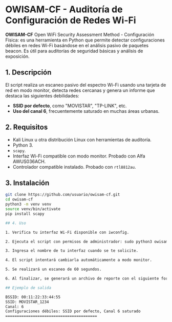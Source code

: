 # OWISAM-CF - Auditoría de Configuración de Redes Wi-Fi

**OWISAM-CF** Open WiFi Security Assessment Method - Configuración Física: es una herramienta en Python que permite detectar configuraciones débiles en redes Wi-Fi basándose en el análisis pasivo de paquetes beacon. Es útil para auditorías de seguridad básicas y análisis de exposición.

## 1. Descripción

El script realiza un escaneo pasivo del espectro Wi-Fi usando una tarjeta de red en modo monitor, detecta redes cercanas y genera un informe que destaca las siguientes debilidades:

- **SSID por defecto**, como "MOVISTAR", "TP-LINK", etc.
- **Uso del canal 6**, frecuentemente saturado en muchas áreas urbanas.

## 2. Requisitos

- Kali Linux u otra distribución Linux con herramientas de auditoría.
- Python 3.
- `scapy`.
- Interfaz Wi-Fi compatible con modo monitor. Probado con Alfa AWUS036ACH.
- Controlador compatible instalado. Probado con `rtl8812au`.

## 3. Instalación

```bash
git clone https://github.com/usuario/owisam-cf.git
cd owisam-cf
python3 -m venv venv
source venv/bin/activate
pip install scapy

## 4. Uso

1. Verifica tu interfaz Wi-Fi disponible con iwconfig.

2. Ejecuta el script con permisos de administrador: sudo python3 owisam_cf.py

3. Ingresa el nombre de tu interfaz cuando se te solicite.

4. El script intentará cambiarla automáticamente a modo monitor.

5. Se realizará un escaneo de 60 segundos.

6. Al finalizar, se generará un archivo de reporte con el siguiente formato: reporte_owisam_cf_YYYYMMDD_HHMMSS.txt

## Ejemplo de salida

BSSID: 00:11:22:33:44:55
SSID: MOVISTAR_1234
Canal: 6
Configuraciones débiles: SSID por defecto, Canal 6 saturado
========================================
